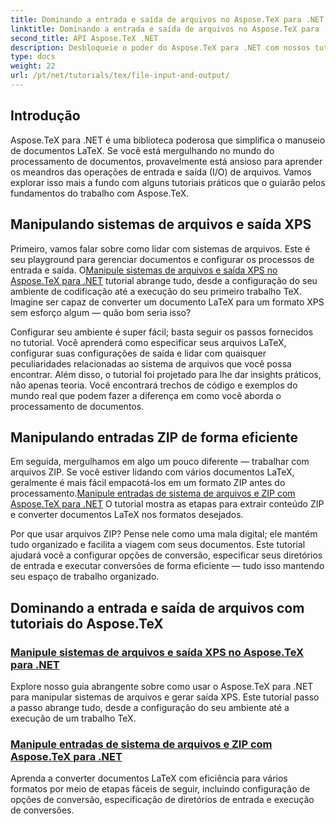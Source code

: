 ```yaml
---
title: Dominando a entrada e saída de arquivos no Aspose.TeX para .NET
linktitle: Dominando a entrada e saída de arquivos no Aspose.TeX para .NET
second_title: API Aspose.TeX .NET
description: Desbloqueie o poder do Aspose.TeX para .NET com nossos tutoriais fáceis de seguir sobre entrada/saída de arquivos e geração de XPS para processamento perfeito de documentos.
type: docs
weight: 22
url: /pt/net/tutorials/tex/file-input-and-output/
---
```

## Introdução

Aspose.TeX para .NET é uma biblioteca poderosa que simplifica o manuseio de documentos LaTeX. Se você está mergulhando no mundo do processamento de documentos, provavelmente está ansioso para aprender os meandros das operações de entrada e saída (I/O) de arquivos. Vamos explorar isso mais a fundo com alguns tutoriais práticos que o guiarão pelos fundamentos do trabalho com Aspose.TeX.

## Manipulando sistemas de arquivos e saída XPS

Primeiro, vamos falar sobre como lidar com sistemas de arquivos. Este é seu playground para gerenciar documentos e configurar os processos de entrada e saída. O[Manipule sistemas de arquivos e saída XPS no Aspose.TeX para .NET](./handle-filesystem-and-xps-output/) tutorial abrange tudo, desde a configuração do seu ambiente de codificação até a execução do seu primeiro trabalho TeX. Imagine ser capaz de converter um documento LaTeX para um formato XPS sem esforço algum — quão bom seria isso? 

Configurar seu ambiente é super fácil; basta seguir os passos fornecidos no tutorial. Você aprenderá como especificar seus arquivos LaTeX, configurar suas configurações de saída e lidar com quaisquer peculiaridades relacionadas ao sistema de arquivos que você possa encontrar. Além disso, o tutorial foi projetado para lhe dar insights práticos, não apenas teoria. Você encontrará trechos de código e exemplos do mundo real que podem fazer a diferença em como você aborda o processamento de documentos.

## Manipulando entradas ZIP de forma eficiente

Em seguida, mergulhamos em algo um pouco diferente — trabalhar com arquivos ZIP. Se você estiver lidando com vários documentos LaTeX, geralmente é mais fácil empacotá-los em um formato ZIP antes do processamento.[Manipule entradas de sistema de arquivos e ZIP com Aspose.TeX para .NET](./handle-filesystem-and-zip-inputs/) O tutorial mostra as etapas para extrair conteúdo ZIP e converter documentos LaTeX nos formatos desejados.

Por que usar arquivos ZIP? Pense nele como uma mala digital; ele mantém tudo organizado e facilita a viagem com seus documentos. Este tutorial ajudará você a configurar opções de conversão, especificar seus diretórios de entrada e executar conversões de forma eficiente — tudo isso mantendo seu espaço de trabalho organizado. 

## Dominando a entrada e saída de arquivos com tutoriais do Aspose.TeX
### [Manipule sistemas de arquivos e saída XPS no Aspose.TeX para .NET](./handle-filesystem-and-xps-output/)
Explore nosso guia abrangente sobre como usar o Aspose.TeX para .NET para manipular sistemas de arquivos e gerar saída XPS. Este tutorial passo a passo abrange tudo, desde a configuração do seu ambiente até a execução de um trabalho TeX.
### [Manipule entradas de sistema de arquivos e ZIP com Aspose.TeX para .NET](./handle-filesystem-and-zip-inputs/)
Aprenda a converter documentos LaTeX com eficiência para vários formatos por meio de etapas fáceis de seguir, incluindo configuração de opções de conversão, especificação de diretórios de entrada e execução de conversões.
